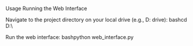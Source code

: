 Usage
Running the Web Interface

Navigate to the project directory on your local drive (e.g., D: drive):
bashcd D:\

Run the web interface:
bashpython web_interface.py
